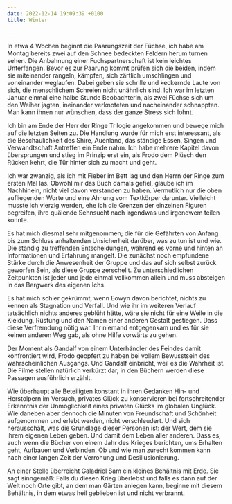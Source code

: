 ```yaml
---
date: 2022-12-14 19:09:39 +0100
title: Winter

---
```

In etwa 4 Wochen beginnt die Paarungszeit der Füchse, ich habe am Montag bereits zwei auf den Schnee bedeckten Feldern herum turnen sehen. Die Anbahnung einer Fuchspartnerschaft ist kein leichtes Unterfangen. Bevor es zur Paarung kommt prüfen sich die beiden, indem sie miteinander rangeln, kämpfen, sich zärtlich umschlingen und voneinander weglaufen. Dabei geben sie schrille und keckernde Laute von sich, die menschlichem Schreien nicht unähnlich sind. Ich war im letzten Januar einmal eine halbe Stunde Beobachterin, als zwei Füchse sich um den Weiher jagten, ineinander verknoteten und nacheinander schnappten. Man kann ihnen nur wünschen, dass der ganze Stress sich lohnt.

Ich bin am Ende der Herr der Ringe Trilogie angekommen und bewege mich auf die letzten Seiten zu. Die Handlung wurde für mich erst interessant, als die Beschaulichkeit des Shire, Auenland, das ständige Essen, Singen und Verwandtschaft Antreffen ein Ende nahm. Ich habe mehrere Kapitel davon übersprungen und stieg im Prinzip erst ein, als Frodo dem Plüsch den Rücken kehrt, die Tür hinter sich zu macht und geht.

Ich war zwanzig, als ich mit Fieber im Bett lag und den Herrn der Ringe zum ersten Mal las. Obwohl mir das Buch damals gefiel, glaube ich im Nachhinein, nicht viel davon verstanden zu haben. Vermutlich nur die oben aufliegenden Worte und eine Ahnung vom Textkörper darunter. Vielleicht musste ich vierzig werden, ehe ich die Grenzen der einzelnen Figuren begreifen, ihre quälende Sehnsucht nach irgendwas und irgendwem teilen konnte.

Es hat mich diesmal sehr mitgenommen; die für die Gefährten von Anfang bis zum Schluss anhaltenden Unsicherheit darüber, was zu tun ist und wie. Die ständig zu treffenden Entscheidungen, während es vorne und hinten an Informationen und Erfahrung mangelt. Die zunächst noch empfundene Stärke durch die Anwesenheit der Gruppe und das auf sich selbst zurück geworfen Sein, als diese Gruppe zerschellt. Zu unterschiedlichen Zeitpunkten ist jeder und jede einmal vollkommen allein und muss absteigen in das Bergwerk des eigenen Ichs.

Es hat mich schier gekrümmt, wenn Eowyn davon berichtet, nichts zu kennen als Stagnation und Verfall. Und wie ihr im weiteren Verlauf tatsächlich nichts anderes geblüht hätte, wäre sie nicht für eine Weile in die Kleidung, Rüstung und den Namen einer anderen Gestalt gestiegen. Dass diese Verfremdung nötig war. Ihr niemand entgegenkam und es für sie keinen anderen Weg gab, als ohne Hilfe vorwärts zu gehen.

Der Moment als Gandalf von einem Unterhändler des Feindes damit konfrontiert wird, Frodo geopfert zu haben bei vollem Bewusstsein des wahrscheinlichen Ausgangs. Und Gandalf einbricht, weil es die Wahrheit ist. Die Filme stellen natürlich verkürzt dar, in den Büchern werden diese Passagen ausführlich erzählt.

Wie überhaupt alle Beteiligten konstant in ihren Gedanken Hin- und Herstolpern im Versuch, privates Glück zu konservieren bei fortschreitender Erkenntnis der Unmöglichkeit eines privaten Glücks im globalen Unglück. Wie daneben aber dennoch die Minuten von Freundschaft und Schönheit aufgenommen und erlebt werden, nicht verschleudert. Und sich herausschält, was die Grundlage dieser Personen ist: der Wert, dem sie ihrem eigenen Leben geben. Und damit dem Leben aller anderen. Dass es, auch wenn die Bücher von einem Jahr des Krieges berichten, ums Erhalten geht, Aufbauen und Verbinden. Ob und wie man zurecht kommen kann nach einer langen Zeit der Verrohung und Desillusionierung.

An einer Stelle überreicht Galadriel Sam ein kleines Behältnis mit Erde. Sie sagt sinngemäß: Falls du diesen Krieg überlebst und falls es dann auf der Welt noch Orte gibt, an dem man Gärten anlegen kann, beginne mit diesem Behältnis, in dem etwas heil geblieben ist und nicht verbrannt.